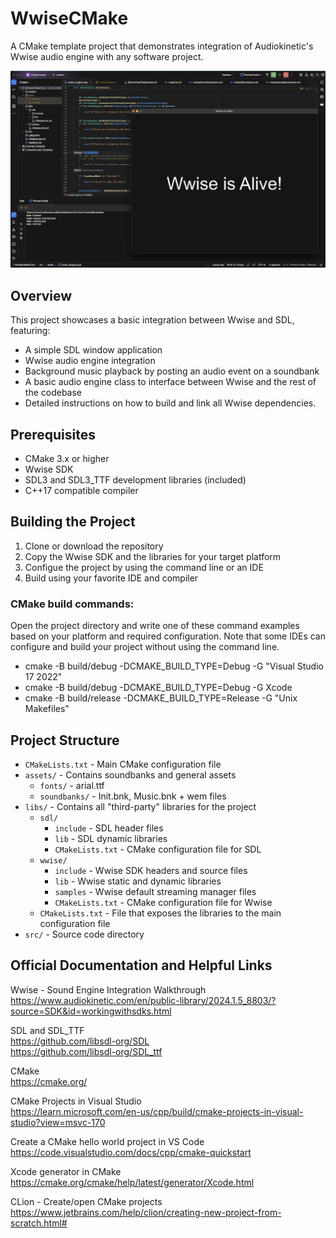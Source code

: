 
# WwiseCMake

A CMake template project that demonstrates integration of Audiokinetic's Wwise audio engine with any software project.

![screenshot.png](images/screenshot.png)

## Overview

This project showcases a basic integration between Wwise and SDL, featuring:
- A simple SDL window application
- Wwise audio engine integration
- Background music playback by posting an audio event on a soundbank
- A basic audio engine class to interface between Wwise and the rest of the codebase
- Detailed instructions on how to build and link all Wwise dependencies.

## Prerequisites

- CMake 3.x or higher
- Wwise SDK 
- SDL3 and SDL3_TTF development libraries (included)
- C++17 compatible compiler

## Building the Project

1. Clone or download the repository
2. Copy the Wwise SDK and the libraries for your target platform
3. Configue the project by using the command line or an IDE
4. Build using your favorite IDE and compiler

### CMake build commands:

Open the project directory and write one of these command examples based on your platform and required configuration.
Note that some IDEs can configure and build your project without using the command line.

- cmake -B build/debug -DCMAKE_BUILD_TYPE=Debug -G "Visual Studio 17 2022"
- cmake -B build/debug -DCMAKE_BUILD_TYPE=Debug -G Xcode
- cmake -B build/release -DCMAKE_BUILD_TYPE=Release -G "Unix Makefiles"

## Project Structure

- `CMakeLists.txt` - Main CMake configuration file
- `assets/` - Contains soundbanks and general assets
  - `fonts/` - arial.ttf
  - `soundbanks/` - Init.bnk, Music.bnk + wem files
- `libs/` - Contains all "third-party" libraries for the project
  - `sdl/`
    - `include` - SDL header files
    - `lib` - SDL dynamic libraries
    - `CMakeLists.txt` - CMake configuration file for SDL
  - `wwise/`
    - `include` - Wwise SDK headers and source files
    - `lib` - Wwise static and dynamic libraries
    - `samples` - Wwise default streaming manager files
    - `CMakeLists.txt` - CMake configuration file for Wwise
  - `CMakeLists.txt` - File that exposes the libraries to the main configuration file
- `src/` - Source code directory

## Official Documentation and Helpful Links

Wwise - Sound Engine Integration Walkthrough\
https://www.audiokinetic.com/en/public-library/2024.1.5_8803/?source=SDK&id=workingwithsdks.html

SDL and SDL_TTF\
https://github.com/libsdl-org/SDL \
https://github.com/libsdl-org/SDL_ttf

CMake\
https://cmake.org/

CMake Projects in Visual Studio\
https://learn.microsoft.com/en-us/cpp/build/cmake-projects-in-visual-studio?view=msvc-170

Create a CMake hello world project in VS Code\
https://code.visualstudio.com/docs/cpp/cmake-quickstart

Xcode generator in CMake\
https://cmake.org/cmake/help/latest/generator/Xcode.html

CLion - Create/open CMake projects\
https://www.jetbrains.com/help/clion/creating-new-project-from-scratch.html#
